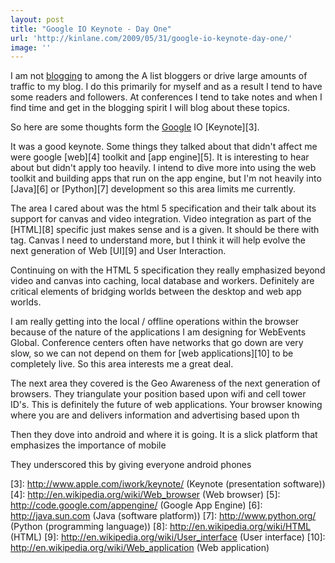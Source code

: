 ```yaml
---
layout: post
title: "Google IO Keynote - Day One"
url: 'http://kinlane.com/2009/05/31/google-io-keynote-day-one/'
image: ''
---
```


I am not [blogging][1] to among the A list bloggers or drive large amounts of traffic to my blog. I do this primarily for myself and as a result I tend to have some readers and followers. At conferences I tend to take notes and when I find time and get in the blogging spirit I will blog about these topics.

So here are some thoughts form the [Google][2] IO [Keynote][3].

It was a good keynote. Some things they talked about that didn't affect me were google [web][4] toolkit and [app engine][5]. It is interesting to hear about but didn't apply too heavily. I intend to dive more into using the web toolkit and building apps that run on the app engine, but I'm not heavily into [Java][6] or [Python][7] development so this area limits me currently.

The area I cared about was the html 5 specification and their talk about its support for canvas and video integration. Video integration as part of the [HTML][8] specific just makes sense and is a given. It should be there with <img alt="" /> tag. Canvas I need to understand more, but I think it will help evolve the next generation of Web [UI][9] and User Interaction.

Continuing on with the HTML 5 specification they really emphasized beyond video and canvas into caching, local database and workers. Definitely are critical elements of bridging worlds between the desktop and web app worlds.

I am really getting into the local / offline operations within the browser because of the nature of the applications I am designing for WebEvents Global. Conference centers often have networks that go down are very slow, so we can not depend on them for [web applications][10] to be completely live. So this area interests me a great deal.

The next area they covered is the Geo Awareness of the next generation of browsers. They triangulate your position based upon wifi and cell tower ID's. This is definitely the future of web applications. Your browser knowing where you are and delivers information and advertising based upon th

Then they dove into android and where it is going. It is a slick platform that emphasizes the importance of mobile

They underscored this by giving everyone android phones

   [1]: http://en.wikipedia.org/wiki/Blog (Blog)
   [2]: http://google.com (Google)
   [3]: http://www.apple.com/iwork/keynote/ (Keynote (presentation software))
   [4]: http://en.wikipedia.org/wiki/Web_browser (Web browser)
   [5]: http://code.google.com/appengine/ (Google App Engine)
   [6]: http://java.sun.com (Java (software platform))
   [7]: http://www.python.org/ (Python (programming language))
   [8]: http://en.wikipedia.org/wiki/HTML (HTML)
   [9]: http://en.wikipedia.org/wiki/User_interface (User interface)
   [10]: http://en.wikipedia.org/wiki/Web_application (Web application)
